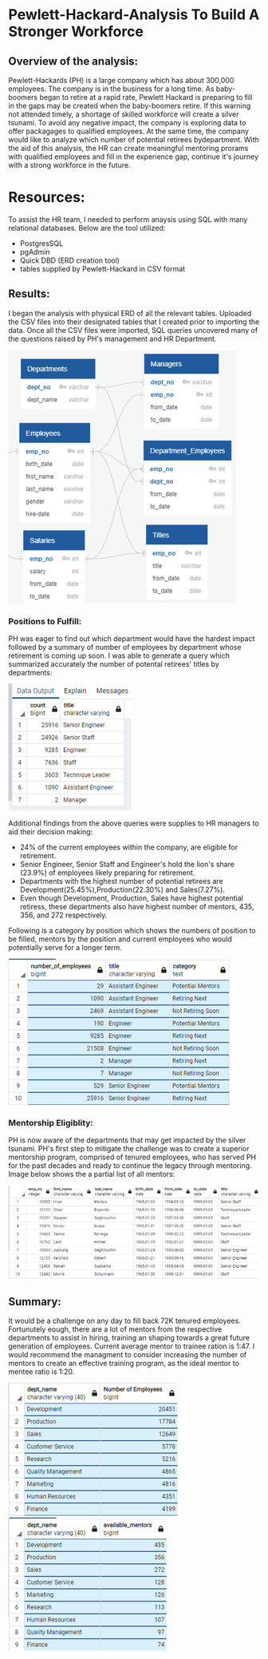 # Pewlett-Hackard-Analysis To Build A Stronger Workforce
## Overview of the analysis:
Pewlett-Hackards (PH) is a large company which has about 300,000 employees. The company is in the business for a long time. As baby-boomers began to retire at a rapid rate, Pewlett Hackard is preparing to fill in the gaps may be created when the baby-boomers retire. If this warning not attended timely, a shortage of skilled workforce will create a silver tsunami. To avoid any negative impact, the company is exploring data to offer packagages to qualified employees. At the same time, the company would like to analyze which number of potential retirees bydepartment. With the aid of this analysis, the HR can create meaningful mentoring prorams with qualified employees and fill in the experience gap, continue it's journey with a strong workforce in the future.

# Resources:
To assist the HR team, I needed to perform anaysis using SQL with many relational databases. Below are the tool utilized:
- PostgresSQL
- pgAdmin 
- Quick DBD (ERD creation tool)
- tables supplied by Pewlett-Hackard in CSV format

## Results:
I began the analysis with physical ERD of all the relevant tables. Uploaded the CSV files into their designated tables that I created prior to importing the data. Once all the CSV files were imported, SQL queries uncovered many of the questions raised by PH's management and HR Department. 

 ![ERD](https://github.com/shamayun/Pewlett-Hackard-Analysis/blob/main/Resources/ERD%20for%20PH%20employee%20DB.png)
### Positions to Fulfill:
PH was eager to find out which department would have the hardest impact followed by a summary of number of employees by department whose retirement is coming up soon. I was able to generate a query which summarized accurately the number of potental retirees' titles by departments:

![Potential Retirees' Titles](https://github.com/shamayun/Pewlett-Hackard-Analysis/blob/main/Resources/employees%20retiring%20by%20titles.png)

Additional findings from the above queries were supplies to HR managers to aid their decision making:

- 24% of the current employees within the company, are eligible for retirement.
- Senior Engineer, Senior Staff and Engineer's hold the lion's share (23.9%) of employees likely preparing for retirement.
- Departments with the highest number of potential retirees are Development(25.45%),Production(22.30%) and Sales(7.27%).
- Even though Development, Production, Sales have highest potential retiress, these departments also have highest number of mentors, 435, 356, and 272 respectively.

Following is a category by position which shows the numbers of position to be filled, mentors by the position and current employees who would potentially serve for a longer term.

![Categories by Title](https://github.com/shamayun/Pewlett-Hackard-Analysis/blob/main/Resources/Category%20by%20title.png)

### Mentorship Eligiblity:
PH is now aware of the departments that may get impacted by the silver tsunami. PH's first step to mitigate the challenge was to create a superior mentorship program, comprised of tenured employees, who has served PH for the past decades and ready to continue the legacy through mentoring. Image below shows the a partial list of all mentors:

![Partial Mentor List](https://github.com/shamayun/Pewlett-Hackard-Analysis/blob/main/Resources/eligible_mentors.png)
## Summary: 
It would be a challenge on any day to fill back 72K tenured employees. Fortunutely eough, there are a lot of mentors from the respective departments to assist in hiring, training an shaping towards a great future generation of employees. Current average mentor to trainee ration is 1:47. I would recommend the managment to consider increasing the number of mentors to create an effective training program, as the ideal mentor to mentee ratio is 1:20.
 
 ![Mentors Availability by Department](https://github.com/shamayun/Pewlett-Hackard-Analysis/blob/main/Resources/Retirments%20by%20Departments.png)
 ![Potential Retirees by Department](https://github.com/shamayun/Pewlett-Hackard-Analysis/blob/main/Resources/Mentor%20Availability%20by%20Departments.png)
